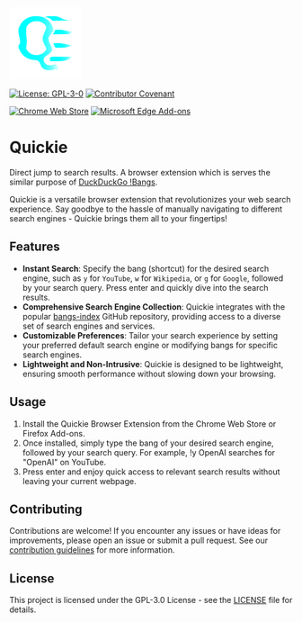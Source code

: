 ![Quickie Image](assets/icons/quickie_128x128.png)

[![License: GPL-3-0](https://img.shields.io/badge/License-MIT-blue.svg)](https://opensource.org/licenses/gpl-3-0)
[![Contributor Covenant](https://img.shields.io/badge/Contributor%20Covenant-2.1-4baaaa.svg)](CODE_OF_CONDUCT.md)

[![Chrome Web Store](https://img.shields.io/chrome-web-store/v/ignmehciiafidaiahcfcdbcjfbjkickc?color=00FFFF&logo=Google-Chrome&logoColor=0FF&style=for-the-badge)](https://chrome.google.com/webstore/detail/quickie/ignmehciiafidaiahcfcdbcjfbjkickc)
[![Microsoft Edge Add-ons](https://img.shields.io/static/v1?style=for-the-badge&label=Microsoft%20Edge%20Add-ons&message=V0.2&color=0FF&logo=Microsoft-Edge&logoColor=0FF)](https://microsoftedge.microsoft.com/addons/detail/eblcenalfamhbigbhhnoncinmipgdeah)
# Quickie

Direct jump to search results. A browser extension which is serves the similar
purpose of [DuckDuckGo !Bangs](https://duckduckgo.com/bangs).

Quickie is a versatile browser extension that revolutionizes your web search experience.
Say goodbye to the hassle of manually navigating to different search engines - Quickie brings them all to your fingertips!

## Features

* __Instant Search__: Specify the bang (shortcut) for the desired search engine, such as `y` for `YouTube`, `w` for `Wikipedia`, or `g` for `Google`,
followed by your search query. Press enter and quickly dive into the search results.
* __Comprehensive Search Engine Collection__: Quickie integrates with the popular [bangs-index](https://github.com/atahabaki/bangs-index) GitHub repository,
providing access to a diverse set of search engines and services.
* __Customizable Preferences__: Tailor your search experience by setting your preferred default search engine or modifying bangs for specific search engines.
* __Lightweight and Non-Intrusive__: Quickie is designed to be lightweight, ensuring smooth performance without slowing down your browsing.

## Usage

1. Install the Quickie Browser Extension from the Chrome Web Store or Firefox Add-ons.
2. Once installed, simply type the bang of your desired search engine, followed by your search query. For example, !y OpenAI searches for "OpenAI" on YouTube.
3. Press enter and enjoy quick access to relevant search results without leaving your current webpage.

## Contributing

Contributions are welcome! If you encounter any issues or have ideas for improvements, 
please open an issue or submit a pull request. See our 
[contribution guidelines](Contributing.md) for more information.

## License

This project is licensed under the GPL-3.0 License - see the [LICENSE](LICENSE) file for details.
